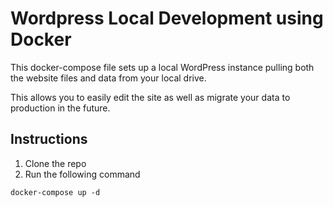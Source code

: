 # Wordpress Local Development using Docker

This docker-compose file sets up a local WordPress instance pulling both the website files and data from your local drive. 

This allows you to easily edit the site as well as migrate your data to production in the future. 

## Instructions

1. Clone the repo
2. Run the following command
```
docker-compose up -d
```